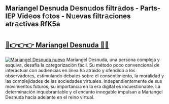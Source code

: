 ## Mariangel Desnuda D𝚎sn𝚞dos filtr𝚊dos - Parts-IEP Vid𝚎os f𝚘tos - N𝚞evas filtr𝚊ciones atr𝚊ctivas RfK5a

# <h2><a href="http://mb8zfz8.tromn.icu/?c=Mariangel+Desnuda">🔗👉👉👉 Mariangel Desnuda 🔗🔗</a></h2>

[![Mariangel Desnuda nuevo](https://i.imgur.com/pEAQMta.gif)](http://mb8zfz8.tromn.icu/?c=Mariangel+Desnuda)
Mariangel Desnuda, una persona compleja y esquiva, desafía la categorización fácil. Su método poco convencional de interactuar con audiencias en línea ha atraído y ofendido a los observadores, estimulando debates sobre el consentimiento, la moralidad y las complejidades de las sociedades virtuales. Independientemente de sus movimientos futuros, su importancia en la era digital es incuestionable. La determinación inquebrantable y el encanto innegable impulsan a Mariangel Desnuda hacia adelante en el reino virtual.

